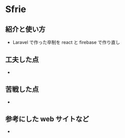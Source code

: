 # Sfrie

## 紹介と使い方

- Laravel で作った卒制を react と firebase で作り直し

## 工夫した点

-

## 苦戦した点

-

## 参考にした web サイトなど

-
